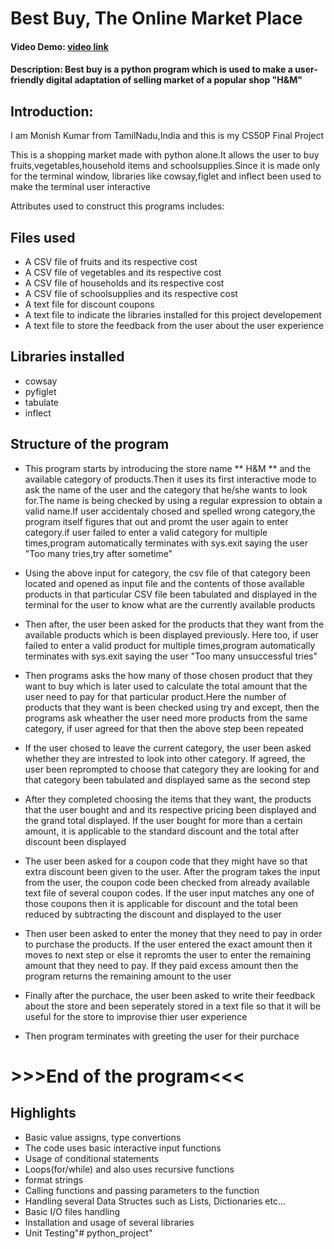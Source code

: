 # Best Buy, The Online Market Place
#### Video Demo:  [video link](https://youtu.be/zv9DKwvuMOA?si=dfqkBt7eXWa1bRJs)
#### Description: Best buy is a python program which is used to make a user-friendly digital adaptation of selling market of a popular shop "H&M"


## Introduction:
I am Monish Kumar from TamilNadu,India and this is my CS50P Final Project

This is a shopping market made with python alone.It allows the user to buy fruits,vegetables,household items and schoolsupplies.Since it is made only for the terminal window, libraries like cowsay,figlet and inflect been used to make the terminal user interactive

Attributes used to construct this programs includes:

## Files used
* A CSV file of fruits and its respective cost
* A CSV file of vegetables and its respective cost
* A CSV file of households and its respective cost
* A CSV file of schoolsupplies and its respective cost
* A text file for discount coupons
* A text file to indicate the libraries installed for this project developement
* A text file to store the feedback from the user about the user experience

## Libraries installed
* cowsay
* pyfiglet
* tabulate
* inflect

## Structure of the program

* This program starts by introducing the store name ** H&M ** and the available category of products.Then it uses its first interactive mode to ask the name of the user and the category that he/she wants to look for.The name is being checked by using a regular expression to obtain a valid name.If user accidentaly chosed and spelled wrong category,the program itself figures that out and promt the user again to enter category.if user failed to enter a valid category for multiple times,program automatically terminates with sys.exit saying the user "Too many tries,try after sometime"

* Using the above input for category, the csv file of that category been located and opened as input file and the contents of those available products in that particular CSV file been tabulated and displayed in the terminal for the user to know what are the currently available products

* Then after, the user been asked for the products that they want from the available products which is been displayed previously. Here too, if user failed to enter a valid product for multiple times,program automatically terminates with sys.exit saying the user "Too many unsuccessful tries"

* Then programs asks the how many of those chosen product that they want to buy which is later used to calculate the total amount that the user need to pay for that particular product.Here the number of products that they want is been checked using try and except, then the programs ask wheather the user need more products from the same category, if user agreed for that then the above step been repeated

* If the user chosed to leave the current category, the user been asked whether they are intrested to look into other category. If agreed, the user been reprompted to choose that category they are looking for and that category been tabulated and displayed same as the second step

* After they completed choosing the items that they want, the products that the user bought and and its respective pricing been displayed and the grand total displayed. If the user bought for more than a certain amount, it is applicable to the standard discount and the total after discount been displayed

* The user been asked for a coupon code that they might have so that extra discount been given to the user. After the program takes the input from the user, the coupon code been checked from already available text file of several coupon codes. If the user input matches any one of those coupons then it is applicable for discount and the total been reduced by subtracting the discount and displayed to the user

* Then user been asked to enter the money that they need to pay in order to purchase the products. If the user entered the exact amount then it moves to next step or else it repromts the user to enter the remaining amount that they need to pay. If they paid excess amount then the program returns the remaining amount to the user

* Finally after the purchace, the user been asked to write their feedback about the store and been seperately stored in a text file so that it will be useful for the store to improvise thier user experience

* Then program terminates with greeting the user for their purchace
# >>>End of the program<<< #
## Highlights
* Basic value assigns, type convertions
* The code uses basic interactive input functions
* Usage of conditional statements
* Loops(for/while) and also uses recursive functions
* format strings
* Calling functions and passing parameters to the function
* Handling several Data Structes such as Lists, Dictionaries etc...
* Basic I/O files handling
* Installation and usage of several libraries
* Unit Testing"# python_project" 
